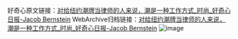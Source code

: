 好奇心原文链接：[对给纽约潮牌当律师的人来说，潮是一种工作方式_时尚_好奇心日报-Jacob Bernstein](https://www.qdaily.com/articles/4161.html)
WebArchive归档链接：[对给纽约潮牌当律师的人来说，潮是一种工作方式_时尚_好奇心日报-Jacob Bernstein](http://web.archive.org/web/20190623153855/https://www.qdaily.com/articles/4161.html)
![image](http://ww3.sinaimg.cn/large/007d5XDpgy1g3vev409gkj30u02rg7wh)